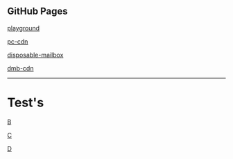 ## GitHub Pages

[playground](https://www.pc-tests.tk/)

[pc-cdn](https://www.pc-cdn.eu/)

[disposable-mailbox](https://gh.disposable-mailbox.eu)

[dmb-cdn](https://cdn.gh.disposable-mailbox.eu)

___

# Test's 

[B](template.pc-tests.tk)

[C](isepg.pc-tests.tk)

[D](ise2.pc-tests.tk)

[]()

[]()



[]()
[]()
[]()



[]()
[]()
[]()



